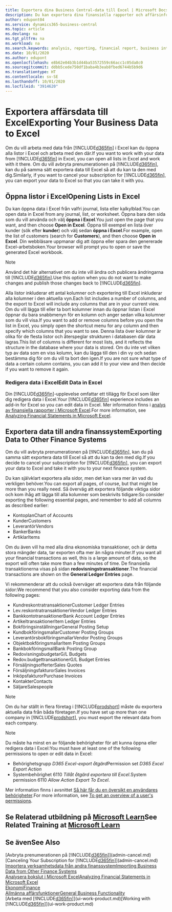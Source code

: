 ```yaml
---
title: Exportera dina Business Central-data till Excel | Microsoft Docs
description: Du kan exportera dina finansiella rapporter och affärsinformationsdata från Business Central till Excel, eller också öppna dina data i Excel.
author: edupont04
ms.service: dynamics365-business-central
ms.topic: article
ms.devlang: na
ms.tgt_pltfrm: na
ms.workload: na
ms.search.keywords: analysis, reporting, financial report, business intelligence, BI, Excel
ms.date: 10/01/2020
ms.author: edupont
ms.openlocfilehash: e8b62e04b3b1d44ba53572559c66acc1c05da8c0
ms.sourcegitcommit: ddbb5cede750df1baba4b3eab8fbed6744b5b9d6
ms.translationtype: HT
ms.contentlocale: sv-SE
ms.lasthandoff: 10/01/2020
ms.locfileid: "3914620"
---
```

# <a name="exporting-your-business-data-to-excel"></a><span data-ttu-id="720ae-103">Exportera affärsdata till Excel</span><span class="sxs-lookup"><span data-stu-id="720ae-103">Exporting Your Business Data to Excel</span></span>
<span data-ttu-id="720ae-104">Om du vill arbeta med data från [!INCLUDE[d365fin](includes/d365fin_md.md)] i Excel kan du öppna alla listor i Excel och arbeta med den där.</span><span class="sxs-lookup"><span data-stu-id="720ae-104">If you want to work with your data from [!INCLUDE[d365fin](includes/d365fin_md.md)] in Excel, you can open all lists in Excel and work with it there.</span></span> <span data-ttu-id="720ae-105">Om du vill avbryta prenumerationen på [!INCLUDE[d365fin](includes/d365fin_md.md)], kan du på samma sätt exportera data till Excel så att du kan ta den med dig.</span><span class="sxs-lookup"><span data-stu-id="720ae-105">Similarly, if you want to cancel your subscription for [!INCLUDE[d365fin](includes/d365fin_md.md)], you can export your data to Excel so that you can take it with you.</span></span>

## <a name="opening-lists-in-excel"></a><span data-ttu-id="720ae-106">Öppna listor i Excel</span><span class="sxs-lookup"><span data-stu-id="720ae-106">Opening Lists in Excel</span></span>
<span data-ttu-id="720ae-107">Du kan öppna data i Excel från valfri journal, lista eller kalkylblad.</span><span class="sxs-lookup"><span data-stu-id="720ae-107">You can open data in Excel from any journal, list, or worksheet.</span></span> <span data-ttu-id="720ae-108">Öppna bara den sida som du vill använda och välj **öppna i Excel**.</span><span class="sxs-lookup"><span data-stu-id="720ae-108">You just open the page that you want, and then choose **Open in Excel**.</span></span> <span data-ttu-id="720ae-109">Öppna till exempel en lista över kunder (sök efter **kunder**) och välj sedan **öppna i Excel**.</span><span class="sxs-lookup"><span data-stu-id="720ae-109">For example, open the list of customers (search for **Customers**), and then choose **Open in Excel**.</span></span> <span data-ttu-id="720ae-110">Din webbläsare uppmanar dig att öppna eller spara den genererade Excel-arbetsboken.</span><span class="sxs-lookup"><span data-stu-id="720ae-110">Your browser will prompt you to open or save the generated Excel workbook.</span></span>  

> [!NOTE]
> <span data-ttu-id="720ae-111">Använd det här alternativet om du inte vill ändra och publicera ändringarna till [!INCLUDE[d365fin](includes/d365fin_md.md)].</span><span class="sxs-lookup"><span data-stu-id="720ae-111">Use this option when you do not want to make changes and publish those changes back to [!INCLUDE[d365fin](includes/d365fin_md.md)].</span></span>  

<span data-ttu-id="720ae-112">Alla listor inkluderar ett antal kolumner och exportering till Excel inkluderar alla kolumner i den aktuella vyn.</span><span class="sxs-lookup"><span data-stu-id="720ae-112">Each list includes a number of columns, and the export to Excel will include any columns that are in your current view.</span></span> <span data-ttu-id="720ae-113">Om du vill lägga till eller ta bort kolumner innan du öppnar listan i Excel öppnar du bara snabbmenyn för en kolumn och anger sedan vilka kolumner som du vill visa.</span><span class="sxs-lookup"><span data-stu-id="720ae-113">If you want to add or remove columns before you open the list in Excel, you simply open the shortcut menu for any column and then specify which columns that you want to see.</span></span> <span data-ttu-id="720ae-114">Denna lista över kolumner är olika för de flesta listor och återspeglar strukturen i databasen där data lagras.</span><span class="sxs-lookup"><span data-stu-id="720ae-114">This list of columns is different for most lists, and it reflects the structure in the database where your data is stored.</span></span> <span data-ttu-id="720ae-115">Om du inte vet vilken typ av data som en viss kolumn, kan du lägga till den i din vy och sedan bestämma dig för om du vill ta bort den igen.</span><span class="sxs-lookup"><span data-stu-id="720ae-115">If you are not sure what type of data a certain column contains, you can add it to your view and then decide if you want to remove it again.</span></span>  

### <a name="edit-data-in-excel"></a><span data-ttu-id="720ae-116">Redigera data i Excel</span><span class="sxs-lookup"><span data-stu-id="720ae-116">Edit Data in Excel</span></span>
<span data-ttu-id="720ae-117">Din [!INCLUDE[d365fin](includes/d365fin_md.md)]-upplevelse omfattar ett tillägg för Excel som låter dig redigera data i Excel.</span><span class="sxs-lookup"><span data-stu-id="720ae-117">Your [!INCLUDE[d365fin](includes/d365fin_md.md)] experience includes an add-in for Excel so you can edit data in Excel.</span></span> <span data-ttu-id="720ae-118">Mer information finns i [analys av finansiella rapporter i Microsoft Excel](finance-analyze-excel.md).</span><span class="sxs-lookup"><span data-stu-id="720ae-118">For more information, see [Analyzing Financial Statements in Microsoft Excel](finance-analyze-excel.md).</span></span>  

## <a name="exporting-data-to-other-finance-systems"></a><span data-ttu-id="720ae-119">Exportera data till andra finanssystem</span><span class="sxs-lookup"><span data-stu-id="720ae-119">Exporting Data to Other Finance Systems</span></span>
<span data-ttu-id="720ae-120">Om du vill avbryta prenumerationen på [!INCLUDE[d365fin](includes/d365fin_md.md)], kan du på samma sätt exportera data till Excel så att du kan ta den med dig.</span><span class="sxs-lookup"><span data-stu-id="720ae-120">If you decide to cancel your subscription for [!INCLUDE[d365fin](includes/d365fin_md.md)], you can export your data to Excel and take it with you to your next finance system.</span></span>  

<span data-ttu-id="720ae-121">Du kan självklart exportera alla sidor, men det kan vara mer än vad du verkligen behöver.</span><span class="sxs-lookup"><span data-stu-id="720ae-121">You can export all pages, of course, but that might be more than you really need.</span></span> <span data-ttu-id="720ae-122">Så överväg att exportera följande viktiga sidor och kom ihåg att lägga till alla kolumner som beskrivits tidigare:</span><span class="sxs-lookup"><span data-stu-id="720ae-122">So consider exporting the following essential pages, and remember to add all columns as described earlier:</span></span>  

* <span data-ttu-id="720ae-123">Kontoplan</span><span class="sxs-lookup"><span data-stu-id="720ae-123">Chart of Accounts</span></span>  
* <span data-ttu-id="720ae-124">Kunder</span><span class="sxs-lookup"><span data-stu-id="720ae-124">Customers</span></span>  
* <span data-ttu-id="720ae-125">Leverantör</span><span class="sxs-lookup"><span data-stu-id="720ae-125">Vendors</span></span>  
* <span data-ttu-id="720ae-126">Banker</span><span class="sxs-lookup"><span data-stu-id="720ae-126">Banks</span></span>  
* <span data-ttu-id="720ae-127">Artiklar</span><span class="sxs-lookup"><span data-stu-id="720ae-127">Items</span></span>  

<span data-ttu-id="720ae-128">Om du även vill ha med alla dina ekonomiska transaktioner, och är detta stora mängder data, tar exporten ofta mer än några minuter.</span><span class="sxs-lookup"><span data-stu-id="720ae-128">If you want all your financial transactions as well, this is a large amount of data, so the export will often take more than a few minutes of time.</span></span> <span data-ttu-id="720ae-129">De finansiella transaktionerna visas på sidan **redovisningstransaktioner**.</span><span class="sxs-lookup"><span data-stu-id="720ae-129">The financial transactions are shown on the **General Ledger Entries** page.</span></span>  

<span data-ttu-id="720ae-130">Vi rekommenderar att du också överväger att exportera data från följande sidor:</span><span class="sxs-lookup"><span data-stu-id="720ae-130">We recommend that you also consider exporting data from the following pages:</span></span>  

* <span data-ttu-id="720ae-131">Kundreskontratransaktioner</span><span class="sxs-lookup"><span data-stu-id="720ae-131">Customer Ledger Entries</span></span>  
* <span data-ttu-id="720ae-132">Lev.reskontratransaktioner</span><span class="sxs-lookup"><span data-stu-id="720ae-132">Vendor Ledger Entries</span></span>  
* <span data-ttu-id="720ae-133">Bankkontotransaktioner</span><span class="sxs-lookup"><span data-stu-id="720ae-133">Bank Account Ledger Entries</span></span>  
* <span data-ttu-id="720ae-134">Artikeltransaktioner</span><span class="sxs-lookup"><span data-stu-id="720ae-134">Item Ledger Entries</span></span>  
* <span data-ttu-id="720ae-135">Bokföringsinställningar</span><span class="sxs-lookup"><span data-stu-id="720ae-135">General Posting Setup</span></span>  
* <span data-ttu-id="720ae-136">Kundbokföringsmallar</span><span class="sxs-lookup"><span data-stu-id="720ae-136">Customer Posting Groups</span></span>  
* <span data-ttu-id="720ae-137">Leverantörsbokföringsmallar</span><span class="sxs-lookup"><span data-stu-id="720ae-137">Vendor Posting Groups</span></span>  
* <span data-ttu-id="720ae-138">Objektbokföringsmallar</span><span class="sxs-lookup"><span data-stu-id="720ae-138">Item Posting Groups</span></span>  
* <span data-ttu-id="720ae-139">Bankbokföringsmall</span><span class="sxs-lookup"><span data-stu-id="720ae-139">Bank Posting Group</span></span>  
* <span data-ttu-id="720ae-140">Redovisningsbudgetar</span><span class="sxs-lookup"><span data-stu-id="720ae-140">G/L Budgets</span></span>  
* <span data-ttu-id="720ae-141">Redov.budgettransaktioner</span><span class="sxs-lookup"><span data-stu-id="720ae-141">G/L Budget Entries</span></span>  
* <span data-ttu-id="720ae-142">Försäljningsofferter</span><span class="sxs-lookup"><span data-stu-id="720ae-142">Sales Quotes</span></span>  
* <span data-ttu-id="720ae-143">Försäljningsfakturor</span><span class="sxs-lookup"><span data-stu-id="720ae-143">Sales Invoices</span></span>  
* <span data-ttu-id="720ae-144">Inköpsfakturor</span><span class="sxs-lookup"><span data-stu-id="720ae-144">Purchase Invoices</span></span>  
* <span data-ttu-id="720ae-145">Kontakter</span><span class="sxs-lookup"><span data-stu-id="720ae-145">Contacts</span></span>  
* <span data-ttu-id="720ae-146">Säljare</span><span class="sxs-lookup"><span data-stu-id="720ae-146">Salespeople</span></span>  

> [!NOTE]  
> <span data-ttu-id="720ae-147">Om du har ställt in flera företag i [!INCLUDE[prodshort](includes/prodshort.md)] måste du exportera aktuella data från båda företagen.</span><span class="sxs-lookup"><span data-stu-id="720ae-147">If you have set up more than one company in [!INCLUDE[prodshort](includes/prodshort.md)], you must export the relevant data from each company.</span></span>

> [!NOTE]
> <span data-ttu-id="720ae-148">Du måste ha minst en av följande behörigheter för att kunna öppna eller redigera data i Excel:</span><span class="sxs-lookup"><span data-stu-id="720ae-148">You must have at least one of the following permissions to open or edit data in Excel:</span></span>
>    - <span data-ttu-id="720ae-149">Behörighetsgrupp *D365 Excel-export åtgärd*</span><span class="sxs-lookup"><span data-stu-id="720ae-149">Permission set *D365 Excel Export Action*</span></span>  
>    - <span data-ttu-id="720ae-150">Systembehörighet 6110 *Tillåt åtgärd exportera till Excel*.</span><span class="sxs-lookup"><span data-stu-id="720ae-150">System permission 6110 *Allow Action Export To Excel*.</span></span>  

<span data-ttu-id="720ae-151">Mer information finns i avsnittet [Så här får du en översikt en användares behörigheter](ui-define-granular-permissions.md#to-get-an-overview-of-a-users-permissions).</span><span class="sxs-lookup"><span data-stu-id="720ae-151">For more information, see [To get an overview of a user's permissions](ui-define-granular-permissions.md#to-get-an-overview-of-a-users-permissions).</span></span>

## <a name="see-related-training-at-microsoft-learn"></a><span data-ttu-id="720ae-152">Se Relaterad utbildning på [Microsoft Learn](/learn/modules/configure-powerbi-excel-dynamics-365-business-central/index)</span><span class="sxs-lookup"><span data-stu-id="720ae-152">See Related Training at [Microsoft Learn](/learn/modules/configure-powerbi-excel-dynamics-365-business-central/index)</span></span>

## <a name="see-also"></a><span data-ttu-id="720ae-153">Se även</span><span class="sxs-lookup"><span data-stu-id="720ae-153">See Also</span></span>
<span data-ttu-id="720ae-154">[Avbryta prenumerationen på [!INCLUDE[d365fin](includes/d365fin_md.md)]](admin-cancel.md)</span><span class="sxs-lookup"><span data-stu-id="720ae-154">[Canceling Your Subscription for [!INCLUDE[d365fin](includes/d365fin_md.md)]](admin-cancel.md)</span></span>  
[<span data-ttu-id="720ae-155">Importera verksamhetsdata från andra finanssystem</span><span class="sxs-lookup"><span data-stu-id="720ae-155">Importing Business Data from Other Finance Systems</span></span>](across-import-data-configuration-packages.md)  
[<span data-ttu-id="720ae-156">Analysera bokslut i Microsoft Excel</span><span class="sxs-lookup"><span data-stu-id="720ae-156">Analyzing Financial Statements in Microsoft Excel</span></span>](finance-analyze-excel.md)  
[<span data-ttu-id="720ae-157">Ekonomi</span><span class="sxs-lookup"><span data-stu-id="720ae-157">Finance</span></span>](finance.md)  
[<span data-ttu-id="720ae-158">Allmänna affärsfunktioner</span><span class="sxs-lookup"><span data-stu-id="720ae-158">General Business Functionality</span></span>](ui-across-business-areas.md)  
<span data-ttu-id="720ae-159">[Arbeta med [!INCLUDE[d365fin](includes/d365fin_md.md)]](ui-work-product.md)</span><span class="sxs-lookup"><span data-stu-id="720ae-159">[Working with [!INCLUDE[d365fin](includes/d365fin_md.md)]](ui-work-product.md)</span></span>  
